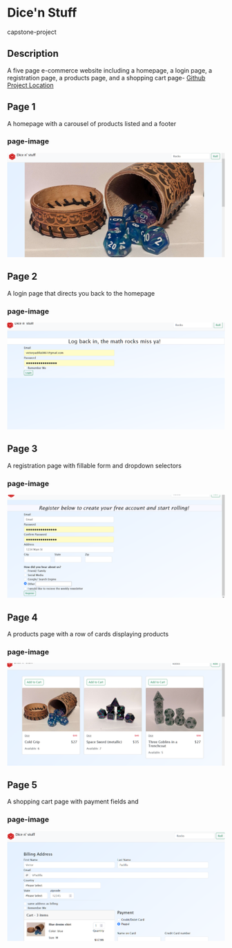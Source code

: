 # Dice'n Stuff
 capstone-project

## Description

A five page e-commerce website including a homepage, a login page, a registration page, a products page, and a shopping cart page- [Github Project Location](https://github.com/VictorPadilla0861/CapstoneProject)


## Page 1
A homepage with a carousel of products listed and a footer
### page-image
![imagename](images/homepage.png)
## Page 2
A login page that directs you back to the homepage
### page-image
![Alt text](images/login.png)
## Page 3
A registration page with fillable form and dropdown selectors
### page-image
![Alt text](images/Registration.png)
## Page 4
A products page with a row of cards displaying products
### page-image
![Alt text](images/Products.png)
## Page 5
A shopping cart page with payment fields and 
### page-image
![Alt text](images/shoppingcart.png)
